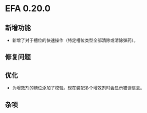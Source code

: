 # EFA 0.20.0

## 新增功能

- 新增了对于槽位的快速操作（特定槽位类型全部清除或清除弹药）。

## 修复问题

## 优化

- 为增效剂的槽位添加了校验。现在装配多个增效剂时会显示错误信息。

## 杂项
